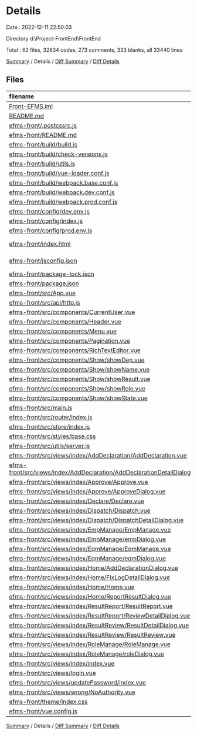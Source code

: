 # Details

Date : 2022-12-11 22:50:03

Directory d:\\Project-FrontEnd\\FrontEnd

Total : 62 files,  32834 codes, 273 comments, 333 blanks, all 33440 lines

[Summary](results.md) / Details / [Diff Summary](diff.md) / [Diff Details](diff-details.md)

## Files
| filename | language | code | comment | blank | total |
| :--- | :--- | ---: | ---: | ---: | ---: |
| [Front-EFMS.iml](/Front-EFMS.iml) | XML | 9 | 0 | 0 | 9 |
| [README.md](/README.md) | Markdown | 1 | 0 | 0 | 1 |
| [efms-front/.postcssrc.js](/efms-front/.postcssrc.js) | JavaScript | 7 | 2 | 2 | 11 |
| [efms-front/README.md](/efms-front/README.md) | Markdown | 14 | 0 | 8 | 22 |
| [efms-front/build/build.js](/efms-front/build/build.js) | JavaScript | 35 | 0 | 7 | 42 |
| [efms-front/build/check-versions.js](/efms-front/build/check-versions.js) | JavaScript | 45 | 0 | 10 | 55 |
| [efms-front/build/utils.js](/efms-front/build/utils.js) | JavaScript | 80 | 5 | 17 | 102 |
| [efms-front/build/vue-loader.conf.js](/efms-front/build/vue-loader.conf.js) | JavaScript | 21 | 0 | 2 | 23 |
| [efms-front/build/webpack.base.conf.js](/efms-front/build/webpack.base.conf.js) | JavaScript | 72 | 4 | 4 | 80 |
| [efms-front/build/webpack.dev.conf.js](/efms-front/build/webpack.dev.conf.js) | JavaScript | 82 | 7 | 7 | 96 |
| [efms-front/build/webpack.prod.conf.js](/efms-front/build/webpack.prod.conf.js) | JavaScript | 114 | 24 | 8 | 146 |
| [efms-front/config/dev.env.js](/efms-front/config/dev.env.js) | JavaScript | 6 | 0 | 2 | 8 |
| [efms-front/config/index.js](/efms-front/config/index.js) | JavaScript | 35 | 25 | 14 | 74 |
| [efms-front/config/prod.env.js](/efms-front/config/prod.env.js) | JavaScript | 4 | 0 | 1 | 5 |
| [efms-front/index.html](/efms-front/index.html) | Django Template | 13 | 0 | 1 | 14 |
| [efms-front/jsconfig.json](/efms-front/jsconfig.json) | JSON with Comments | 11 | 2 | 0 | 13 |
| [efms-front/package-lock.json](/efms-front/package-lock.json) | JSON | 27,300 | 0 | 1 | 27,301 |
| [efms-front/package.json](/efms-front/package.json) | JSON | 70 | 0 | 1 | 71 |
| [efms-front/src/App.vue](/efms-front/src/App.vue) | Vue.js | 19 | 0 | 2 | 21 |
| [efms-front/src/api/http.js](/efms-front/src/api/http.js) | JavaScript | 3 | 0 | 1 | 4 |
| [efms-front/src/components/CurrentUser.vue](/efms-front/src/components/CurrentUser.vue) | Vue.js | 75 | 0 | 4 | 79 |
| [efms-front/src/components/Header.vue](/efms-front/src/components/Header.vue) | Vue.js | 43 | 0 | 5 | 48 |
| [efms-front/src/components/Menu.vue](/efms-front/src/components/Menu.vue) | Vue.js | 53 | 0 | 0 | 53 |
| [efms-front/src/components/Pagination.vue](/efms-front/src/components/Pagination.vue) | Vue.js | 44 | 0 | 5 | 49 |
| [efms-front/src/components/RichTextEditor.vue](/efms-front/src/components/RichTextEditor.vue) | Vue.js | 56 | 72 | 6 | 134 |
| [efms-front/src/components/Show/showDep.vue](/efms-front/src/components/Show/showDep.vue) | Vue.js | 46 | 0 | 3 | 49 |
| [efms-front/src/components/Show/showName.vue](/efms-front/src/components/Show/showName.vue) | Vue.js | 43 | 0 | 4 | 47 |
| [efms-front/src/components/Show/showResult.vue](/efms-front/src/components/Show/showResult.vue) | Vue.js | 43 | 0 | 3 | 46 |
| [efms-front/src/components/Show/showRole.vue](/efms-front/src/components/Show/showRole.vue) | Vue.js | 43 | 0 | 3 | 46 |
| [efms-front/src/components/Show/showState.vue](/efms-front/src/components/Show/showState.vue) | Vue.js | 56 | 0 | 3 | 59 |
| [efms-front/src/main.js](/efms-front/src/main.js) | JavaScript | 155 | 5 | 7 | 167 |
| [efms-front/src/router/index.js](/efms-front/src/router/index.js) | JavaScript | 170 | 3 | 5 | 178 |
| [efms-front/src/store/index.js](/efms-front/src/store/index.js) | JavaScript | 65 | 0 | 2 | 67 |
| [efms-front/src/styles/base.css](/efms-front/src/styles/base.css) | CSS | 16 | 0 | 3 | 19 |
| [efms-front/src/utils/server.js](/efms-front/src/utils/server.js) | JavaScript | 19 | 28 | 1 | 48 |
| [efms-front/src/views/index/AddDeclaration/AddDeclaration.vue](/efms-front/src/views/index/AddDeclaration/AddDeclaration.vue) | Vue.js | 178 | 7 | 9 | 194 |
| [efms-front/src/views/index/AddDeclaration/AddDeclarationDetailDialog.vue](/efms-front/src/views/index/AddDeclaration/AddDeclarationDetailDialog.vue) | Vue.js | 97 | 0 | 6 | 103 |
| [efms-front/src/views/index/Approve/Approve.vue](/efms-front/src/views/index/Approve/Approve.vue) | Vue.js | 134 | 0 | 10 | 144 |
| [efms-front/src/views/index/Approve/ApproveDialog.vue](/efms-front/src/views/index/Approve/ApproveDialog.vue) | Vue.js | 174 | 1 | 6 | 181 |
| [efms-front/src/views/index/Declare/Declare.vue](/efms-front/src/views/index/Declare/Declare.vue) | Vue.js | 88 | 0 | 3 | 91 |
| [efms-front/src/views/index/Dispatch/Dispatch.vue](/efms-front/src/views/index/Dispatch/Dispatch.vue) | Vue.js | 128 | 5 | 6 | 139 |
| [efms-front/src/views/index/Dispatch/DispatchDetailDialog.vue](/efms-front/src/views/index/Dispatch/DispatchDetailDialog.vue) | Vue.js | 121 | 2 | 7 | 130 |
| [efms-front/src/views/index/EmpManage/EmpManage.vue](/efms-front/src/views/index/EmpManage/EmpManage.vue) | Vue.js | 302 | 11 | 16 | 329 |
| [efms-front/src/views/index/EmpManage/empDialog.vue](/efms-front/src/views/index/EmpManage/empDialog.vue) | Vue.js | 172 | 0 | 9 | 181 |
| [efms-front/src/views/index/EqmManage/EqmManage.vue](/efms-front/src/views/index/EqmManage/EqmManage.vue) | Vue.js | 266 | 13 | 14 | 293 |
| [efms-front/src/views/index/EqmManage/eqmDialog.vue](/efms-front/src/views/index/EqmManage/eqmDialog.vue) | Vue.js | 147 | 0 | 7 | 154 |
| [efms-front/src/views/index/Home/AddDeclarationDialog.vue](/efms-front/src/views/index/Home/AddDeclarationDialog.vue) | Vue.js | 117 | 0 | 4 | 121 |
| [efms-front/src/views/index/Home/FixLogDetailDialog.vue](/efms-front/src/views/index/Home/FixLogDetailDialog.vue) | Vue.js | 146 | 0 | 5 | 151 |
| [efms-front/src/views/index/Home/Home.vue](/efms-front/src/views/index/Home/Home.vue) | Vue.js | 261 | 12 | 23 | 296 |
| [efms-front/src/views/index/Home/ReportResultDialog.vue](/efms-front/src/views/index/Home/ReportResultDialog.vue) | Vue.js | 147 | 1 | 6 | 154 |
| [efms-front/src/views/index/ResultReport/ResultReport.vue](/efms-front/src/views/index/ResultReport/ResultReport.vue) | Vue.js | 186 | 8 | 10 | 204 |
| [efms-front/src/views/index/ResultReport/ReviewDetailDialog.vue](/efms-front/src/views/index/ResultReport/ReviewDetailDialog.vue) | Vue.js | 115 | 0 | 4 | 119 |
| [efms-front/src/views/index/ResultReview/ResultDetailDialog.vue](/efms-front/src/views/index/ResultReview/ResultDetailDialog.vue) | Vue.js | 183 | 3 | 4 | 190 |
| [efms-front/src/views/index/ResultReview/ResultReview.vue](/efms-front/src/views/index/ResultReview/ResultReview.vue) | Vue.js | 143 | 8 | 7 | 158 |
| [efms-front/src/views/index/RoleManage/RoleManage.vue](/efms-front/src/views/index/RoleManage/RoleManage.vue) | Vue.js | 266 | 19 | 15 | 300 |
| [efms-front/src/views/index/RoleManage/roleDialog.vue](/efms-front/src/views/index/RoleManage/roleDialog.vue) | Vue.js | 157 | 3 | 4 | 164 |
| [efms-front/src/views/index/index.vue](/efms-front/src/views/index/index.vue) | Vue.js | 56 | 0 | 5 | 61 |
| [efms-front/src/views/login.vue](/efms-front/src/views/login.vue) | Vue.js | 161 | 3 | 2 | 166 |
| [efms-front/src/views/updatePassword/index.vue](/efms-front/src/views/updatePassword/index.vue) | Vue.js | 172 | 0 | 5 | 177 |
| [efms-front/src/views/wrong/NoAuthority.vue](/efms-front/src/views/wrong/NoAuthority.vue) | Vue.js | 40 | 0 | 2 | 42 |
| [efms-front/theme/index.css](/efms-front/theme/index.css) | CSS | 1 | 0 | 0 | 1 |
| [efms-front/vue.config.js](/efms-front/vue.config.js) | JavaScript | 8 | 0 | 2 | 10 |

[Summary](results.md) / Details / [Diff Summary](diff.md) / [Diff Details](diff-details.md)